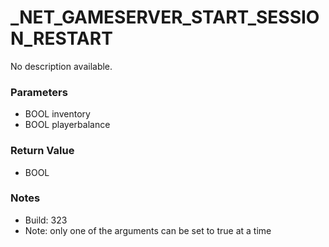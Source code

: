 # _NET_GAMESERVER_START_SESSION_RESTART

No description available.

### Parameters
* BOOL inventory
* BOOL playerbalance

### Return Value
* BOOL

### Notes
* Build: 323
* Note: only one of the arguments can be set to true at a time

